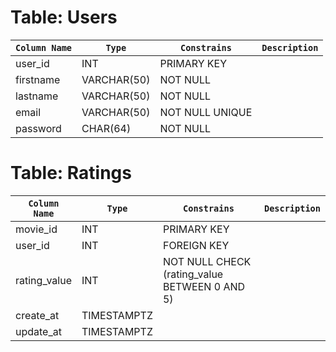 # Table: Users

| `Column Name` | `Type`      | `Constrains`    | `Description` |
| ------------- | ----------- | --------------- | ------------- |
| user_id       | INT         | PRIMARY KEY     |               |
| firstname     | VARCHAR(50) | NOT NULL        |               |
| lastname      | VARCHAR(50) | NOT NULL        |               |
| email         | VARCHAR(50) | NOT NULL UNIQUE |               |
| password      | CHAR(64)    | NOT NULL        |               |

# Table: Ratings

| `Column Name` | `Type`      | `Constrains`                                  | `Description` |
| ------------- | ----------- | --------------------------------------------- | ------------- |
| movie_id      | INT         | PRIMARY KEY                                   |               |
| user_id       | INT         | FOREIGN KEY                                   |               |
| rating_value  | INT         | NOT NULL CHECK (rating_value BETWEEN 0 AND 5) |               |
| create_at     | TIMESTAMPTZ |                                               |               |
| update_at     | TIMESTAMPTZ |                                               |               |
